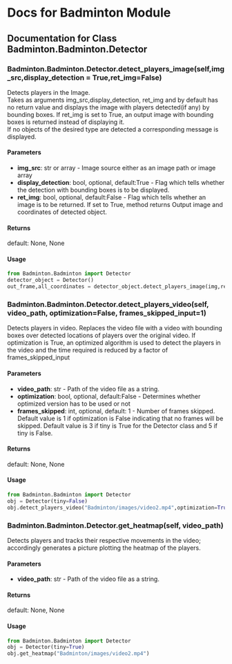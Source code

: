 # Docs for Badminton Module

## Documentation for Class Badminton.Badminton.Detector
### Badminton.Badminton.Detector.detect_players_image(self,img_src,display_detection = True,ret_img=False)
   Detects players in the Image.  
   Takes as arguments img_src,display_detection, ret_img and by default has no return value and displays the image with players detected(if any) by bounding boxes. If ret_img is set to True, an output image with bounding boxes is returned instead of displaying it.  
   If no objects of the desired type are detected a corresponding message is displayed. 

#### Parameters
* **img_src**: str or array - 
   Image source either as an image path or image array
* **display_detection**: bool, optional, default:True - 
   Flag which tells whether the detection with bounding boxes is to be displayed.
* **ret_img**: bool, optional, default:False - 
   Flag which tells whether an image is to be returned. If set to True, method returns Output image and coordinates of detected object.

#### Returns
   default: None, None

#### Usage
```python
from Badminton.Badminton import Detector
detector_object = Detector()
out_frame,all_coordinates = detector_object.detect_players_image(img,ret_img=1,display_detection=False)
```


### Badminton.Badminton.Detector.detect_players_video(self, video_path, optimization=False, frames_skipped_input=1)
   Detects players in video. Replaces the video file with a video with bounding boxes over detected locations of players over the original video. If optimization is True, an optimized algorithm is used to detect the players in the video and the time required is reduced by a factor of frames_skipped_input

#### Parameters
* **video_path**: str - 
   Path of the video file as a string.  
* **optimization**: bool, optional, default:False - 
   Determines whether optimized version has to be used or not
* **frames_skipped**: int, optional, default: 1 - 
   Number of frames skipped. Default value is 1 if optimization is False indicating that no frames will be skipped. Default value is 3 if tiny is True for the Detector class and 5 if tiny is False.

#### Returns
   default: None, None

#### Usage
```python
from Badminton.Badminton import Detector
obj = Detector(tiny=False)
obj.detect_players_video("Badminton/images/video2.mp4",optimization=True,frames_skipped_input=5)
```


### Badminton.Badminton.Detector.get_heatmap(self, video_path)
Detects players and tracks their respective movements in the video; accordingly generates a picture plotting the heatmap of the players.

#### Parameters
* **video_path**: str - 
   Path of the video file as a string.

#### Returns
   default: None, None

#### Usage
```python
from Badminton.Badminton import Detector
obj = Detector(tiny=True)
obj.get_heatmap("Badminton/images/video2.mp4")
```